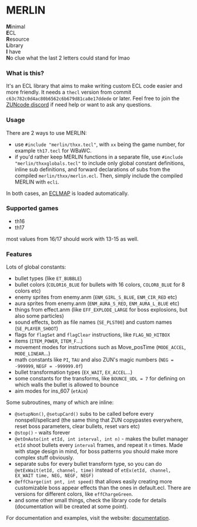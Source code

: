 # MERLIN
**M**inimal  
**E**CL  
**R**esource  
**L**ibrary  
**I** have  
**N**o clue what the last 2 letters could stand for lmao  

### What is this?  
It's an ECL library that aims to make writing custom ECL code easier and more friendly. It needs a `thecl` version from commit `c63c782c0d4ac80b6562c6b679d81ca8e17ddede` or later. Feel free to join the [ZUNcode discord](https://discord.gg/fvPJvHJ) if need help or want to ask any questions.

### Usage
There are 2 ways to use MERLIN:
- use `#include "merlin/thxx.tecl"`, with `xx` being the game number, for example `th17.tecl` for WBaWC.
- if you'd rather keep MERLIN functions in a separate file, use `#include "merlin/thxxglobals.tecl"` to include only global constant definitions, inline sub definitions, and forward declarations of subs from the compiled `merlin/thxx/merlin.ecl`. Then, simply include the compiled MERLIN with `ecli`.

In both cases, an [ECLMAP](https://github.com/Priw8/eclmap) is loaded automatically.


### Supported games
- th16
- th17
  
most values from 16/17 should work with 13-15 as well.

### Features
Lots of global constants:
- bullet types (like `ET_BUBBLE`)
- bullet colors (`COLOR16_BLUE` for bullets with 16 colors, `COLOR8_BLUE` for 8 colors etc)
- enemy sprites from enemy.anm (`ENM_GIRL_S_BLUE`, `ENM_CIR_RED` etc)
- aura sprites from enemy.anm (`ENM_AURA_S_RED`, `ENM_AURA_L_BLUE` etc)
- things from effect.anm (like `EFF_EXPLODE_LARGE` for boss explosions, but also some particles)
- sound effects, both as file names (`SE_PLST00`) and custom names (`SE_PLAYER_SHOOT`)
- flags for `flagSet` and `flagClear` instructions, like `FLAG_NO_HITBOX`
- items (`ITEM_POWER`, `ITEM_F`...)
- movement modes for instructions such as Move_posTime (`MODE_ACCEL`, `MODE_LINEAR`...)
- math constants like `PI`, `TAU` and also ZUN's magic numbers (`NEG = -999999`, `NEGF = -999999.0f`)
- bullet transformation types (`EX_WAIT`, `EX_ACCEL`...)
- some constants for the transforms, like `BOUNCE_UDL = 7` for defining on which walls the bullet is allowed to bounce
- aim modes for ins_607 (`etAim`)
  
Some subroutines, many of which are inline:
- `@setupNon()`, `@setupCard()` subs to be called before every nonspell/spellcard (the same thing that ZUN copypastes everywhere, reset boss parameters, clear bullets, reset vars etc)
- `@stop()` - waits forever
- `@etOnAuto(int etId, int interval, int n)` - makes the bullet manager `etId` shoot bullets every `interval` frames, and repeat it `n` times. Made with stage design in mind, for boss patterns you should make more complex stuff obviously.
- separate subs for every bullet transform type, so you can do `@etExWait(etId, channel, time)` instead of `etEx(etId, channel, EX_WAIT time, NEG, NEGF, NEGF)`
- `@effCharge(int pnt, int speed)` that allows easily creating more customizable boss appear effects than the ones in default.ecl. There are versions for different colors, like `effChargeGreen`.
- and some other small things, check the library code for details (documentation will be created at some point).

For documentation and examples, visit the website: [documentation](https://priw8.github.io/#s=MERLIN/doc/index).
